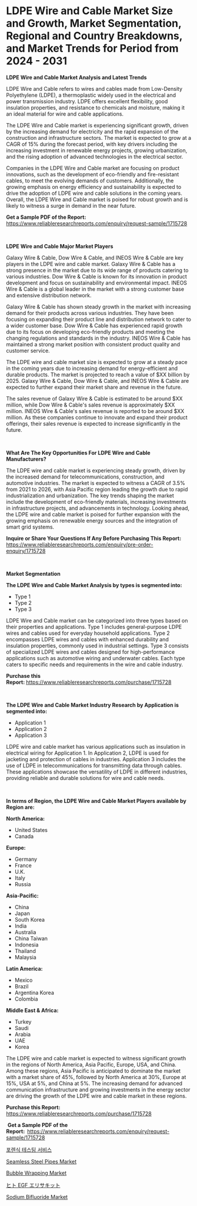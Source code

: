 <p><h1>LDPE Wire and Cable Market Size and Growth, Market Segmentation, Regional and Country Breakdowns, and Market Trends for Period from 2024 -  2031</h1></p><p><strong>LDPE Wire and Cable Market Analysis and Latest Trends</strong></p>
<p><p>LDPE Wire and Cable refers to wires and cables made from Low-Density Polyethylene (LDPE), a thermoplastic widely used in the electrical and power transmission industry. LDPE offers excellent flexibility, good insulation properties, and resistance to chemicals and moisture, making it an ideal material for wire and cable applications.</p><p>The LDPE Wire and Cable market is experiencing significant growth, driven by the increasing demand for electricity and the rapid expansion of the construction and infrastructure sectors. The market is expected to grow at a CAGR of 15% during the forecast period, with key drivers including the increasing investment in renewable energy projects, growing urbanization, and the rising adoption of advanced technologies in the electrical sector.</p><p>Companies in the LDPE Wire and Cable market are focusing on product innovations, such as the development of eco-friendly and fire-resistant cables, to meet the evolving demands of customers. Additionally, the growing emphasis on energy efficiency and sustainability is expected to drive the adoption of LDPE wire and cable solutions in the coming years. Overall, the LDPE Wire and Cable market is poised for robust growth and is likely to witness a surge in demand in the near future.</p></p>
<p><strong>Get a Sample PDF of the Report:&nbsp;</strong> <a href="https://www.reliableresearchreports.com/enquiry/request-sample/1715728">https://www.reliableresearchreports.com/enquiry/request-sample/1715728</a></p>
<p>&nbsp;</p>
<p><strong>LDPE Wire and Cable Major Market Players</strong></p>
<p><p>Galaxy Wire & Cable, Dow Wire & Cable, and INEOS Wire & Cable are key players in the LDPE wire and cable market. Galaxy Wire & Cable has a strong presence in the market due to its wide range of products catering to various industries. Dow Wire & Cable is known for its innovation in product development and focus on sustainability and environmental impact. INEOS Wire & Cable is a global leader in the market with a strong customer base and extensive distribution network.</p><p>Galaxy Wire & Cable has shown steady growth in the market with increasing demand for their products across various industries. They have been focusing on expanding their product line and distribution network to cater to a wider customer base. Dow Wire & Cable has experienced rapid growth due to its focus on developing eco-friendly products and meeting the changing regulations and standards in the industry. INEOS Wire & Cable has maintained a strong market position with consistent product quality and customer service.</p><p>The LDPE wire and cable market size is expected to grow at a steady pace in the coming years due to increasing demand for energy-efficient and durable products. The market is projected to reach a value of $XX billion by 2025. Galaxy Wire & Cable, Dow Wire & Cable, and INEOS Wire & Cable are expected to further expand their market share and revenue in the future.</p><p>The sales revenue of Galaxy Wire & Cable is estimated to be around $XX million, while Dow Wire & Cable's sales revenue is approximately $XX million. INEOS Wire & Cable's sales revenue is reported to be around $XX million. As these companies continue to innovate and expand their product offerings, their sales revenue is expected to increase significantly in the future.</p></p>
<p>&nbsp;</p>
<p><strong>What Are The Key Opportunities For LDPE Wire and Cable Manufacturers?</strong></p>
<p><p>The LDPE wire and cable market is experiencing steady growth, driven by the increased demand for telecommunications, construction, and automotive industries. The market is expected to witness a CAGR of 3.5% from 2021 to 2026, with Asia Pacific region leading the growth due to rapid industrialization and urbanization. The key trends shaping the market include the development of eco-friendly materials, increasing investments in infrastructure projects, and advancements in technology. Looking ahead, the LDPE wire and cable market is poised for further expansion with the growing emphasis on renewable energy sources and the integration of smart grid systems.</p></p>
<p><strong>Inquire or Share Your Questions If Any Before Purchasing This Report:</strong> <a href="https://www.reliableresearchreports.com/enquiry/pre-order-enquiry/1715728">https://www.reliableresearchreports.com/enquiry/pre-order-enquiry/1715728</a></p>
<p>&nbsp;</p>
<p><strong>Market Segmentation</strong></p>
<p><strong>The LDPE Wire and Cable Market Analysis by types is segmented into:</strong></p>
<p><ul><li>Type 1</li><li>Type 2</li><li>Type 3</li></ul></p>
<p><p>LDPE Wire and Cable market can be categorized into three types based on their properties and applications. Type 1 includes general-purpose LDPE wires and cables used for everyday household applications. Type 2 encompasses LDPE wires and cables with enhanced durability and insulation properties, commonly used in industrial settings. Type 3 consists of specialized LDPE wires and cables designed for high-performance applications such as automotive wiring and underwater cables. Each type caters to specific needs and requirements in the wire and cable industry.</p></p>
<p><strong>Purchase this Report:&nbsp;</strong><a href="https://www.reliableresearchreports.com/purchase/1715728">https://www.reliableresearchreports.com/purchase/1715728</a></p>
<p>&nbsp;</p>
<p><strong>The LDPE Wire and Cable Market Industry Research by Application is segmented into:</strong></p>
<p><ul><li>Application 1</li><li>Application 2</li><li>Application 3</li></ul></p>
<p><p>LDPE wire and cable market has various applications such as insulation in electrical wiring for Application 1. In Application 2, LDPE is used for jacketing and protection of cables in industries. Application 3 includes the use of LDPE in telecommunications for transmitting data through cables. These applications showcase the versatility of LDPE in different industries, providing reliable and durable solutions for wire and cable needs.</p></p>
<p>&nbsp;</p>
<p><strong>In terms of Region, the LDPE Wire and Cable Market Players available by Region are:</strong></p>
<p>
    <p> <strong> North America: </strong>
        <ul>
            <li>United States</li>
            <li>Canada</li>
        </ul>
        </p> 
    <p> <strong> Europe: </strong>
        <ul>
            <li>Germany</li>
            <li>France</li>
            <li>U.K.</li>
            <li>Italy</li>
            <li>Russia</li>
        </ul>
        </p> 
    <p> <strong> Asia-Pacific: </strong>
        <ul>
            <li>China</li>
            <li>Japan</li>
            <li>South Korea</li>
            <li>India</li>
            <li>Australia</li>
            <li>China Taiwan</li>
            <li>Indonesia</li>
            <li>Thailand</li>
            <li>Malaysia</li>
        </ul>
        </p> 
    <p> <strong> Latin America: </strong>
        <ul>
            <li>Mexico</li>
            <li>Brazil</li>
            <li>Argentina Korea</li>
            <li>Colombia</li>
        </ul>
        </p> 
    <p> <strong> Middle East & Africa: </strong>
        <ul>
            <li>Turkey</li>
            <li>Saudi</li>
            <li>Arabia</li>
            <li>UAE</li>
            <li>Korea</li>
        </ul>
    </p>
    </p>
<p><p>The LDPE wire and cable market is expected to witness significant growth in the regions of North America, Asia Pacific, Europe, USA, and China. Among these regions, Asia Pacific is anticipated to dominate the market with a market share of 45%, followed by North America at 30%, Europe at 15%, USA at 5%, and China at 5%. The increasing demand for advanced communication infrastructure and growing investments in the energy sector are driving the growth of the LDPE wire and cable market in these regions.</p></p>
<p><strong>Purchase this Report: </strong><a href="https://www.reliableresearchreports.com/purchase/1715728">https://www.reliableresearchreports.com/purchase/1715728</a></p>
<p>&nbsp;<strong>Get a Sample PDF of the Report:&nbsp;&nbsp;</strong><a href="https://www.reliableresearchreports.com/enquiry/request-sample/1715728">https://www.reliableresearchreports.com/enquiry/request-sample/1715728</a></p>
<p><strong></strong></p>
<p><p><a href="https://medium.com/@josephweaver29/%EB%B2%95%EC%9D%98%ED%95%99-%EA%B2%80%EC%82%AC-%EC%84%9C%EB%B9%84%EC%8A%A4-%EC%8B%9C%EC%9E%A5-%EC%A0%84%EB%A7%9D-%EC%82%B0%EC%97%85-%EA%B0%9C%EC%9A%94-%EB%B0%8F-%EC%98%88%EC%B8%A1-2024%EB%85%84%EB%B6%80%ED%84%B0-2031%EB%85%84-ffe06ccd4c75">포렌식 테스팅 서비스</a></p><p><a href="https://view.publitas.com/reportprime-1/seamless-steel-pipes-market-offer-valuable-insights-into-market-size-market-share-market-trends-and-projections-spanning-from-2024-to-2031/">Seamless Steel Pipes Market</a></p><p><a href="https://unruly-ladybug-44b.notion.site/Bubble-Wrapping-Market-Size-Growth-Outlook-from-2024-to-2031-projecting-at-Market-s-Trends-Analysi-9088c7347fc24f85a487628359a47b18">Bubble Wrapping Market</a></p><p><a href="https://medium.com/@minnieebert2827/%E3%83%92%E3%83%88egf-elisa%E3%82%AD%E3%83%83%E3%83%88%E3%81%AE%E5%B8%82%E5%A0%B4%E3%82%B7%E3%82%A7%E3%82%A2%E3%81%AE%E6%8E%A8%E7%A7%BB%E3%81%8A%E3%82%88%E3%81%B3%E5%B8%82%E5%A0%B4%E6%88%90%E9%95%B7%E3%83%88%E3%83%AC%E3%83%B3%E3%83%89-2024%E5%B9%B4-2031%E5%B9%B4-3611a1fa37b7">ヒト EGF エリサキット</a></p><p><a href="https://view.publitas.com/reportprime-1/insights-into-sodium-bifluoride-market-size-analysing-market-share-trends-and-growth-from-2024-to-2031/">Sodium Bifluoride Market</a></p></p>